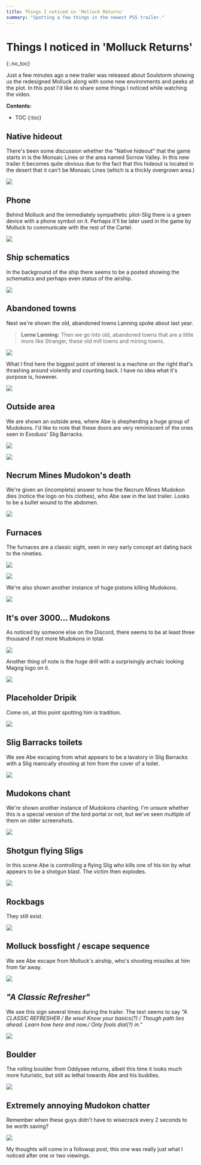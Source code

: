 ```yaml
---
title: Things I noticed in 'Molluck Returns'
summary: "Spotting a few things in the newest PS5 trailer."
---
```


# Things I noticed in 'Molluck Returns'
{:.no_toc}

Just a few minutes ago a new trailer was released about Soulstorm showing us the redesigned Molluck
along with some new environments and peeks at the plot. In this post I'd like to share some things I
noticed while watching the video.

**Contents:**

* TOC
{:toc}

## Native hideout

There's been some discussion whether the "Native hideout" that the game starts in is the Monsaic
Lines or the area named Sorrow Valley. In this new trailer it becomes quite obvious due to the fact
that this hideout is located in the desert that it can't be Monsaic Lines (which is a thickly
overgrown area.)

![](/imgs/molre/hideout.png)

## Phone

Behind Molluck and the immediately sympathetic pilot-Slig there is a green device with a phone
symbol on it. Perhaps it'll be later used in the game by Molluck to communicate with the rest of the
Cartel.

![](/imgs/molre/health.png)

## Ship schematics

In the background of the ship there seems to be a posted showing the schematics and perhaps even
status of the airship.

![](/imgs/molre/schematic.png)

## Abandoned towns

Next we're shown the old, abandoned towns Lanning spoke about last year.

> **Lorne Lanning:** Then we go into old, abandoned towns that are a little more like Stranger, these old mill towns and mining towns.

![](/imgs/molre/town.png)

What I find here the biggest point of interest is a machine on the right that's thrashing around
violently and counting back. I have no idea what it's purpose is, however.

![](/imgs/molre/machine.png)

## Outside area

We are shown an outside area, where Abe is shepherding a huge group of Mudokons. I'd like to note
that these doors are very reminiscent of the ones seen in Exoduss' Slig Barracks.

![](/imgs/molre/door.png)

![](/imgs/molre/sbdoor.png)

## Necrum Mines Mudokon's death

We're given an (incomplete) answer to how the Necrum Mines Mudokon dies (notice the logo on his
clothes), who Abe saw in the last trailer. Looks to be a bullet wound to the abdomen.

![](/imgs/molre/wound.png)

## Furnaces

The furnaces are a classic sight, seen in very early concept art dating back to the nineties.

![](/imgs/molre/furnace.png)

![](/imgs/molre/bwfurnace.png)

We're also shown another instance of huge pistons killing Mudokons.

![](/imgs/molre/piston.png)

## It's over 3000... Mudokons

As noticed by someone else on the Discord, there seems to be at least three thousand if not more
Mudokons in total.

![](/imgs/molre/3000.png)

Another thing of note is the huge drill with a surprisingly archaic looking Magog logo on it.

![](/imgs/molre/drill.png)

## Placeholder Dripik

Come on, at this point spotting him is tradition.

![](/imgs/molre/dripik.png)

## Slig Barracks toilets

We see Abe escaping from what appears to be a lavatory in Slig Barracks with a Slig manically
shooting at him from the cover of a toilet.

![](/imgs/molre/toilet.png)

## Mudokons chant

We're shown another instance of Mudokons chanting. I'm unsure whether this is a special version of
the bird portal or not, but we've seen multiple of them on older screenshots.

![](/imgs/molre/portal.png)

## Shotgun flying Sligs

In this scene Abe is controlling a flying Slig who kills one of his kin by what appears to be a
shotgun blast. The victim then explodes.

![](/imgs/molre/shotgun.png)

## Rockbags

They still exist.

![](/imgs/molre/rockbag.png)

## Molluck bossfight / escape sequence

We see Abe escape from Molluck's airship, who's shooting missiles at him from far away.

![](/imgs/molre/molluck.png)

## *"A Classic Refresher"*

We see this sign several times during the trailer. The text seems to say *"A CLASSIC REFRESHER / Be
wise! Know your basics(?) / Though path lies ahead. Learn how here and now./ Only fools dial(?)
in."*

![](/imgs/molre/refresher.png)

## Boulder

The rolling boulder from Oddysee returns, albeit this time it looks much more futuristic, but still
as lethal towards Abe and his buddies.

![](/imgs/molre/boulder.png)

## Extremely annoying Mudokon chatter

Remember when these guys didn't have to wisecrack every 2 seconds to be worth saving?

![](/imgs/molre/chatter.png)

My thoughts will come in a followup post, this one was really just what I noticed after one or two
viewings.
